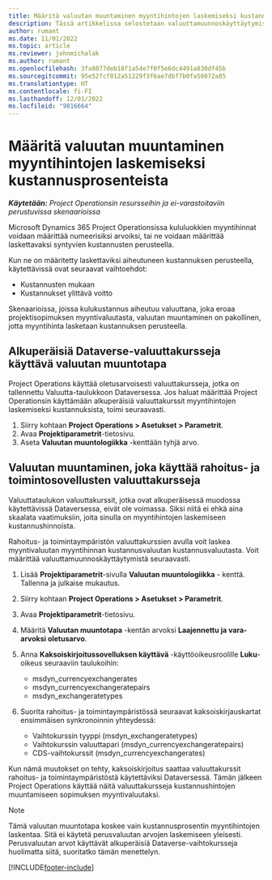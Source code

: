 ```yaml
---
title: Määritä valuutan muuntaminen myyntihintojen laskemiseksi kustannusprosenteista
description: Tässä artikkelissa selostetaan valuuttamuunnoskäyttäytymistä, jota käytetään Microsoft Dynamics 365 Project Operationsissa, kun myyntitapahtumia luodaan kustannustapahtumista.
author: rumant
ms.date: 11/01/2022
ms.topic: article
ms.reviewer: johnmichalak
ms.author: rumant
ms.openlocfilehash: 3fa8077deb18f1a54e7f0f5e6dc4491a830df45b
ms.sourcegitcommit: 95e52fcf012a51229f3f6ae7dbf7b0fa56072a85
ms.translationtype: HT
ms.contentlocale: fi-FI
ms.lasthandoff: 12/01/2022
ms.locfileid: "9816664"
---
```

# <a name="set-up-currency-conversion-to-calculate-sales-prices-from-cost-rates"></a>Määritä valuutan muuntaminen myyntihintojen laskemiseksi kustannusprosenteista

_**Käytetään:** Project Operationsin resursseihin ja ei-varastoitaviin perustuvissa skenaarioissa_

Microsoft Dynamics 365 Project Operationsissa kululuokkien myyntihinnat voidaan määrittää numeerisiksi arvoiksi, tai ne voidaan määrittää laskettavaksi syntyvien kustannusten perusteella.

Kun ne on määritetty laskettaviksi aiheutuneen kustannuksen perusteella, käytettävissä ovat seuraavat vaihtoehdot:

- Kustannusten mukaan
- Kustannukset ylittävä voitto

Skenaarioissa, joissa kulukustannus aiheutuu valuuttana, joka eroaa projektisopimuksen myyntivaluutasta, valuutan muuntaminen on pakollinen, jotta myyntihinta lasketaan kustannuksen perusteella.

## <a name="currency-conversion-behavior-that-uses-native-dataverse-exchange-rates"></a>Alkuperäisiä Dataverse-valuuttakursseja käyttävä valuutan muuntotapa  

Project Operations käyttää oletusarvoisesti valuuttakursseja, jotka on tallennettu Valuutta-taulukkoon Dataversessa. Jos haluat määrittää Project Operationsin käyttämään alkuperäisiä valuuttakurssit myyntihintojen laskemiseksi kustannuksista, toimi seuraavasti.

1. Siirry kohtaan **Project Operations \> Asetukset \> Parametrit**.
1. Avaa **Projektiparametrit**-tietosivu.
1. Aseta **Valuutan muuntologiikka** -kenttään tyhjä arvo.

## <a name="currency-conversion-behavior-that-uses-exchange-rates-from-finance-and-operations-apps"></a>Valuutan muuntaminen, joka käyttää rahoitus- ja toimintosovellusten valuuttakursseja

Valuuttataulukon valuuttakurssit, jotka ovat alkuperäisessä muodossa käytettävissä Dataversessa, eivät ole voimassa. Siksi niitä ei ehkä aina skaalata vaatimuksiin, joita sinulla on myyntihintojen laskemiseen kustannushinnoista.

Rahoitus- ja toimintaympäristön valuuttakurssien avulla voit laskea myyntivaluutan myyntihinnan kustannusvaluutan kustannusvaluutasta. Voit määrittää valuuttamuunnoskäyttäytymistä seuraavasti.

1. Lisää **Projektiparametrit**-sivulla  **Valuutan muuntologiikka** - kenttä. Tallenna ja julkaise mukautus.
1. Siirry kohtaan **Project Operations \> Asetukset \> Parametrit**.
1. Avaa **Projektiparametrit**-tietosivu. 
1. Määritä **Valuutan muuntotapa** -kentän arvoksi **Laajennettu ja vara-arvoksi oletusarvo**.
1. Anna  **Kaksoiskirjoitussovelluksen käyttävä** -käyttöoikeusroolille **Luku**-oikeus seuraaviin taulukoihin:

    - msdyn\_currencyexchangerates
    - msdyn\_currencyexchangeratepairs
    - msdyn\_exchangeratetypes

1. Suorita rahoitus- ja toimintaympäristössä seuraavat kaksoiskirjauskartat ensimmäisen synkronoinnin yhteydessä:

    - Vaihtokurssin tyyppi (msdyn\_exchangeratetypes)
    - Vaihtokurssin valuuttapari (msdyn\_currencyexchangeratepairs)
    - CDS-vaihtokurssit (msdyn\_currencyexchangerates)

Kun nämä muutokset on tehty, kaksoiskirjoitus saattaa valuuttakurssit rahoitus- ja toimintaympäristöstä käytettäviksi Dataversessä. Tämän jälkeen Project Operations käyttää näitä valuuttakursseja kustannushintojen muuntamiseen sopimuksen myyntivaluutaksi.

> [!NOTE]
> Tämä valuutan muuntotapa koskee vain kustannusprosentin myyntihintojen laskentaa. Sitä ei käytetä perusvaluutan arvojen laskemiseen yleisesti. Perusvaluutan arvot käyttävät alkuperäisiä Dataverse-vaihtokursseja huolimatta siitä, suoritatko tämän menettelyn.

[!INCLUDE[footer-include](../includes/footer-banner.md)]
